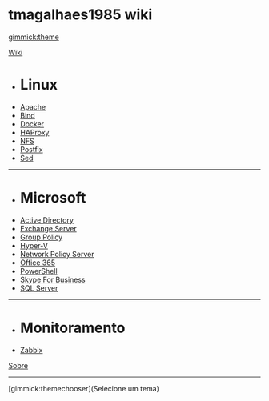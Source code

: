 # tmagalhaes1985 wiki

[gimmick:theme](cosmo)

[Wiki]()

  * # Linux
  * [Apache](pages/kb/linux/Apache.md)
  * [Bind](pages/kb/linux/Bind.md)
  * [Docker](pages/kb/linux/Docker.md)
  * [HAProxy](pages/kb/linux/HAProxy.md)
  * [NFS](pages/kb/linux/NFS.md)
  * [Postfix](pages/kb/linux/Postfix.md)
  * [Sed](pages/kb/linux/Sed.md)
  - - - -
  * # Microsoft
  * [Active Directory](pages/kb/microsoft/ActiveDirectory.md)
  * [Exchange Server](pages/kb/microsoft/ExchangeServer.md)
  * [Group Policy](pages/kb/microsoft/GroupPolicy.md)
  * [Hyper-V](pages/kb/microsoft/Hyper-V.md)
  * [Network Policy Server](pages/kb/microsoft/NPS.md)
  * [Office 365](pages/kb/microsoft/Office365.md)
  * [PowerShell](pages/kb/microsoft/PowerShell.md)
  * [Skype For Business](pages/kb/microsoft/SkypeForBusiness.md)
  * [SQL Server](pages/kb/microsoft/SQLServer.md)
  - - - -
  * # Monitoramento
  * [Zabbix](pages/kb/Zabbix.md)

[Sobre](pages/About.md)
- - - -
[gimmick:themechooser](Selecione um tema)
